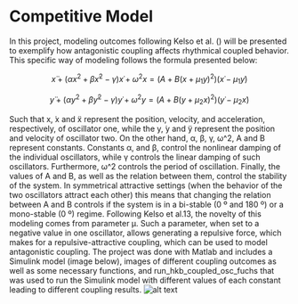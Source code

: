 # Competitive Model

In this project, modeling outcomes following Kelso et al. () will be presented to exemplify how antagonistic coupling affects rhythmical coupled behavior. This specific way of modeling follows the formula presented below:

$$x ̈+(αx^2+βx ̇^2-γ) x ̇+ω^2 x=(A+B(x+μ_1 y)^2)(x ̇-μ_1 y ̇)$$

$$y ̈+(αy^2+βy ̇^2-γ) y ̇+ω^2 y=(A+B(y+μ_2 x)^2)(y ̇-μ_2 x ̇)$$

Such that x, ̇x and ̈x represent the position, velocity, and acceleration, respectively, of oscillator one, while the y, ̇y and ̈y represent the position and velocity of oscillator two. On the other hand, α, β, γ, ω^2, A and B represent constants. Constants α, and β, control the nonlinear damping of the individual oscillators, while γ controls the linear damping of such oscillators. Furthermore, ω^2 controls the period of oscillation. Finally, the values of A and B, as well as the relation between them, control the stability of the system. In symmetrical attractive settings (when the behavior of the two oscillators attract each other) this means that changing the relation between A and B controls if the system is in a bi-stable (0 º and 180 º) or a mono-stable (0 º) regime. Following Kelso et al.13, the novelty of this modeling comes from parameter μ. Such a parameter, when set to a negative value in one oscillator, allows generating a repulsive force, which makes for a repulsive-attractive coupling, which can be used to model antagonistic coupling.
The project was done with Matlab and includes a Simulink model (image below), images of different coupling outcomes as well as some necessary functions, and  run_hkb_coupled_osc_fuchs that was used to run the Simulink model with different values of each constant leading to different coupling results.
![alt text](https://github.com/luisjordana/competitive_model/Simulink_Model.png?raw=true)


